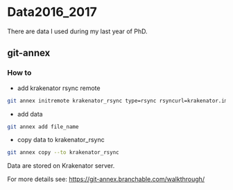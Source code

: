 # Data2016_2017
There are data I used during my last year of PhD.


## git-annex

### How to

- add krakenator rsync remote
```sh
git annex initremote krakenator_rsync type=rsync rsyncurl=krakenator.imag.fr:/home/cayek/GitAnnex/Data2016_2017 encryption=none
```

- add data
```sh
git annex add file_name
```

- copy data to krakenator_rsync
```sh
git annex copy --to krakenator_rsync
```

Data are stored on Krakenator server.



For more details see: https://git-annex.branchable.com/walkthrough/
